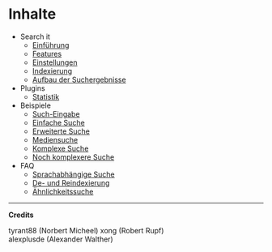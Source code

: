 # Inhalte

- Search it
	- [Einführung](search_it-intro.md)
	- [Features](search_it-features.md)
	- [Einstellungen](search_it-settings.md)
	- [Indexierung](search_it-index.md)
	- [Aufbau der Suchergebnisse](search_it-result.md)
- Plugins
	- [Statistik](plugin-stats.md)
- Beispiele
	- [Such-Eingabe](module-form.md)
	- [Einfache Suche](module-simple.md)
	- [Erweiterte Suche](module-enhanced.md)
	- [Mediensuche](module-media_search.md)
	- [Komplexe Suche](module-complex.md)
	- [Noch komplexere Suche](modul-more_enhanced.md)
- FAQ
	- [Sprachabhängige Suche](howto-languages.md)
	- [De- und Reindexierung](howto-reindex.md)
	- [Ähnlichkeitssuche](howto-simsearch.md)
---

**Credits**

tyrant88 (Norbert Micheel)
xong (Robert Rupf)  
alexplusde (Alexander Walther)  
